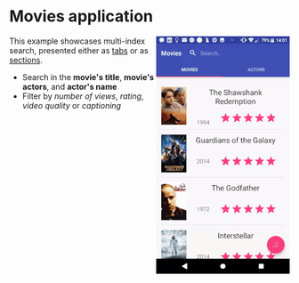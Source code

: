 # Movies application
<img src="../docs/movies.gif" align="right"/>

This example showcases multi-index search, presented either as [tabs](https://github.com/algolia/instantsearch-android-examples/blob/master/movies/src/main/java/com/algolia/instantsearch/examples/movies/MoviesTabsActivity.java) or as [sections](https://github.com/algolia/instantsearch-android-examples/blob/master/movies/src/main/java/com/algolia/instantsearch/examples/movies/MoviesSectionsActivity.java).

- Search in the **movie's title**, **movie's actors**, and **actor's name**
- Filter by *number of views*, *rating*, *video quality* or *captioning*

